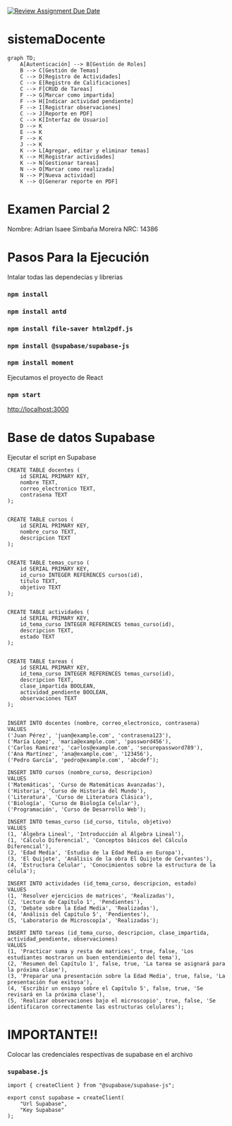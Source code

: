 [![Review Assignment Due Date](https://classroom.github.com/assets/deadline-readme-button-24ddc0f5d75046c5622901739e7c5dd533143b0c8e959d652212380cedb1ea36.svg)](https://classroom.github.com/a/YHXnZX8I)
# sistemaDocente

``` mermaid
graph TD;
    A[Autenticación] --> B[Gestión de Roles]
    B --> C[Gestión de Temas]
    C --> D[Registro de Actividades]
    C --> E[Registro de Calificaciones]
    C --> F[CRUD de Tareas]
    F --> G[Marcar como impartida]
    F --> H[Indicar actividad pendiente]
    F --> I[Registrar observaciones]
    C --> J[Reporte en PDF]
    C --> K[Interfaz de Usuario]
    D --> K
    E --> K
    F --> K
    J --> K
    K --> L[Agregar, editar y eliminar temas]
    K --> M[Registrar actividades]
    K --> N[Gestionar tareas]
    N --> O[Marcar como realizada]
    N --> P[Nueva actividad]
    K --> Q[Generar reporte en PDF]
  ```

# Examen Parcial 2
Nombre: Adrian Isaee Simbaña Moreira
NRC: 14386

# Pasos Para la Ejecución
Intalar todas las dependecias y librerias
### `npm install`
### `npm install antd`
### `npm install file-saver html2pdf.js`
### `npm install @supabase/supabase-js`
### `npm install moment`

Ejecutamos el proyecto de React
### `npm start`
[http://localhost:3000](http://localhost:3000)

# Base de datos Supabase
Ejecutar el script en Supabase

```
CREATE TABLE docentes (
    id SERIAL PRIMARY KEY,
    nombre TEXT,
    correo_electronico TEXT,
    contrasena TEXT
);


CREATE TABLE cursos (
    id SERIAL PRIMARY KEY,
    nombre_curso TEXT,
    descripcion TEXT
);


CREATE TABLE temas_curso (
    id SERIAL PRIMARY KEY,
    id_curso INTEGER REFERENCES cursos(id),
    titulo TEXT,
    objetivo TEXT
);


CREATE TABLE actividades (
    id SERIAL PRIMARY KEY,
    id_tema_curso INTEGER REFERENCES temas_curso(id),
    descripcion TEXT,
    estado TEXT 
);


CREATE TABLE tareas (
    id SERIAL PRIMARY KEY,
    id_tema_curso INTEGER REFERENCES temas_curso(id),
    descripcion TEXT,
    clase_impartida BOOLEAN,
    actividad_pendiente BOOLEAN,
    observaciones TEXT
);


INSERT INTO docentes (nombre, correo_electronico, contrasena) 
VALUES 
('Juan Pérez', 'juan@example.com', 'contrasena123'),
('María López', 'maria@example.com', 'password456'),
('Carlos Ramirez', 'carlos@example.com', 'securepassword789'),
('Ana Martínez', 'ana@example.com', '123456'),
('Pedro García', 'pedro@example.com', 'abcdef');

INSERT INTO cursos (nombre_curso, descripcion) 
VALUES 
('Matemáticas', 'Curso de Matemáticas Avanzadas'),
('Historia', 'Curso de Historia del Mundo'),
('Literatura', 'Curso de Literatura Clásica'),
('Biología', 'Curso de Biología Celular'),
('Programación', 'Curso de Desarrollo Web');

INSERT INTO temas_curso (id_curso, titulo, objetivo) 
VALUES 
(1, 'Álgebra Lineal', 'Introducción al Álgebra Lineal'),
(1, 'Cálculo Diferencial', 'Conceptos básicos del Cálculo Diferencial'),
(2, 'Edad Media', 'Estudio de la Edad Media en Europa'),
(3, 'El Quijote', 'Análisis de la obra El Quijote de Cervantes'),
(4, 'Estructura Celular', 'Conocimientos sobre la estructura de la célula');

INSERT INTO actividades (id_tema_curso, descripcion, estado) 
VALUES 
(1, 'Resolver ejercicios de matrices', 'Realizadas'),
(2, 'Lectura de Capítulo 1', 'Pendientes'),
(3, 'Debate sobre la Edad Media', 'Realizadas'),
(4, 'Análisis del Capítulo 5', 'Pendientes'),
(5, 'Laboratorio de Microscopía', 'Realizadas');

INSERT INTO tareas (id_tema_curso, descripcion, clase_impartida, actividad_pendiente, observaciones) 
VALUES 
(1, 'Practicar suma y resta de matrices', true, false, 'Los estudiantes mostraron un buen entendimiento del tema'),
(2, 'Resumen del Capítulo 1', false, true, 'La tarea se asignará para la próxima clase'),
(3, 'Preparar una presentación sobre la Edad Media', true, false, 'La presentación fue exitosa'),
(4, 'Escribir un ensayo sobre el Capítulo 5', false, true, 'Se revisará en la próxima clase'),
(5, 'Realizar observaciones bajo el microscopio', true, false, 'Se identificaron correctamente las estructuras celulares');
```
# IMPORTANTE!!
Colocar las credenciales respectivas de supabase en el archivo 
### `supabase.js`

```
import { createClient } from "@supabase/supabase-js";

export const supabase = createClient(
    "Url Supabase", 
    "Key Supabase"
);
```
